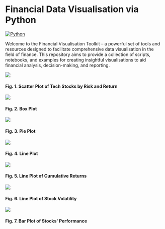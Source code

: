 # Financial Data Visualisation via Python

[![Python](https://img.shields.io/badge/Python-3.x-blue.svg)](https://www.python.org/)

Welcome to the Financial Visualisation Toolkit – a powerful set of tools and resources designed to facilitate comprehensive data visualisation in the field of finance. This repository aims to provide a collection of scripts, notebooks, and examples for creating insightful visualisations to aid financial analysis, decision-making, and reporting.

![](https://github.com/vladislavpyatnitskiy/finvizpy/blob/main/Plots/Scatter%20Plot.png?raw=true)
#### Fig. 1. Scatter Plot of Tech Stocks by Risk and Return

![](https://github.com/vladislavpyatnitskiy/finvizpy/blob/main/Plots/Boxplot%20in%20Python.png?raw=true)
#### Fig. 2. Box Plot

![](https://github.com/vladislavpyatnitskiy/finvizpy/blob/main/Plots/Pie%20Plot%20Python.png?raw=true)
#### Fig. 3. Pie Plot

![](https://github.com/vladislavpyatnitskiy/finvizpy/blob/main/Plots/Line%20Plot.png?raw=true)
#### Fig. 4. Line Plot

![](https://github.com/vladislavpyatnitskiy/finvizpy/blob/main/Plots/Cumulative%20Returns.png?raw=true)
#### Fig. 5. Line Plot of Cumulative Returns

![](https://github.com/vladislavpyatnitskiy/finvizpy/blob/main/Plots/Volatility%20Plot.png?raw=true)
#### Fig. 6. Line Plot of Stock Volatility

![](https://github.com/vladislavpyatnitskiy/finvizpy/blob/main/Plots/Barplot.png?raw=true)
#### Fig. 7. Bar Plot of Stocks' Performance
